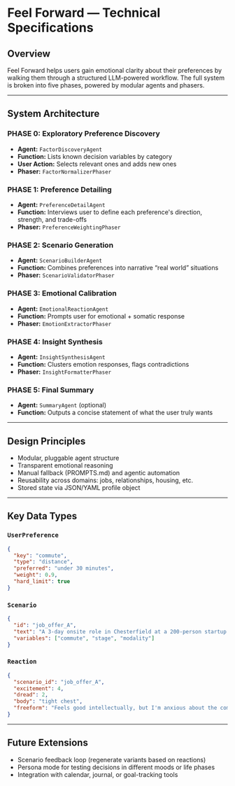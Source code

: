 # Feel Forward — Technical Specifications

## Overview

Feel Forward helps users gain emotional clarity about their preferences by walking them through a structured LLM-powered workflow. The full system is broken into five phases, powered by modular agents and phasers.

---

## System Architecture

### PHASE 0: Exploratory Preference Discovery
- **Agent:** `FactorDiscoveryAgent`
- **Function:** Lists known decision variables by category
- **User Action:** Selects relevant ones and adds new ones
- **Phaser:** `FactorNormalizerPhaser`

### PHASE 1: Preference Detailing
- **Agent:** `PreferenceDetailAgent`
- **Function:** Interviews user to define each preference's direction, strength, and trade-offs
- **Phaser:** `PreferenceWeightingPhaser`

### PHASE 2: Scenario Generation
- **Agent:** `ScenarioBuilderAgent`
- **Function:** Combines preferences into narrative “real world” situations
- **Phaser:** `ScenarioValidatorPhaser`

### PHASE 3: Emotional Calibration
- **Agent:** `EmotionalReactionAgent`
- **Function:** Prompts user for emotional + somatic response
- **Phaser:** `EmotionExtractorPhaser`

### PHASE 4: Insight Synthesis
- **Agent:** `InsightSynthesisAgent`
- **Function:** Clusters emotion responses, flags contradictions
- **Phaser:** `InsightFormatterPhaser`

### PHASE 5: Final Summary
- **Agent:** `SummaryAgent` (optional)
- **Function:** Outputs a concise statement of what the user truly wants

---

## Design Principles

- Modular, pluggable agent structure
- Transparent emotional reasoning
- Manual fallback (PROMPTS.md) and agentic automation
- Reusability across domains: jobs, relationships, housing, etc.
- Stored state via JSON/YAML profile object

---

## Key Data Types

### `UserPreference`
```json
{
  "key": "commute",
  "type": "distance",
  "preferred": "under 30 minutes",
  "weight": 0.9,
  "hard_limit": true
}
```

### `Scenario`
```json
{
  "id": "job_offer_A",
  "text": "A 3-day onsite role in Chesterfield at a 200-person startup...",
  "variables": ["commute", "stage", "modality"]
}
```

### `Reaction`
```json
{
  "scenario_id": "job_offer_A",
  "excitement": 4,
  "dread": 2,
  "body": "tight chest",
  "freeform": "Feels good intellectually, but I'm anxious about the commute"
}
```

---

## Future Extensions

- Scenario feedback loop (regenerate variants based on reactions)
- Persona mode for testing decisions in different moods or life phases
- Integration with calendar, journal, or goal-tracking tools
